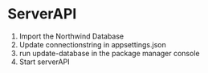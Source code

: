 # ServerAPI
1. Import the Northwind Database
2. Update connectionstring in appsettings.json
3. run update-database in the package manager console
4. Start serverAPI

